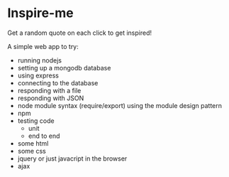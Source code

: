# Inspire-me
Get a random quote on each click to get inspired!

A simple web app to try:

- running nodejs
- setting up a mongodb database
- using express
- connecting to the database
- responding with a file
- responding with JSON
- node module syntax (require/export) using the module design pattern
- npm
- testing code
    - unit
    - end to end
- some html
- some css
- jquery or just javacript in the browser
- ajax


